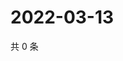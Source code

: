 # 2022-03-13

共 0 条

<!-- BEGIN WEIBO -->
<!-- 最后更新时间 Sun Mar 13 2022 21:17:59 GMT+0800 (China Standard Time) -->

<!-- END WEIBO -->
